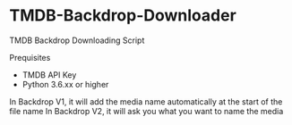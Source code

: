 # TMDB-Backdrop-Downloader
TMDB Backdrop Downloading Script 

Prequisites 
- TMDB API Key
- Python 3.6.xx or higher

In Backdrop V1, it will add the media name automatically at the start of the file name
In Backdrop V2, it will ask you what you want to name the media 
